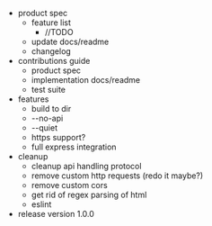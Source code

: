 * product spec
    - feature list
        - //TODO
    - update docs/readme
    - changelog
* contributions guide
    - product spec
    - implementation docs/readme
    - test suite
* features
    - build to dir
    - --no-api
    - --quiet
    - https support?
    - full express integration
* cleanup
    - cleanup api handling protocol
    - remove custom http requests (redo it maybe?)
    - remove custom cors
    - get rid of regex parsing of html
    - eslint
* release version 1.0.0
